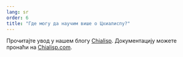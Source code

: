 ```yaml
---
lang: sr
order: 6
title: "Где могу да научим више о Цхиалиспу?"
---
```


Прочитајте увод у нашем блогу [Chialisp](https://www.chia.net/2019/11/27/chialisp.en.html). Документацију можете пронаћи на [Chialisp.com](https://chialisp.com).
